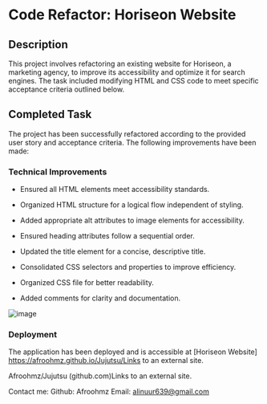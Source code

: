 # Code Refactor: Horiseon Website

## Description
This project involves refactoring an existing website for Horiseon, a marketing agency, to improve its accessibility and optimize it for search engines. The task included modifying HTML and CSS code to meet specific acceptance criteria outlined below.

## Completed Task
The project has been successfully refactored according to the provided user story and acceptance criteria. The following improvements have been made:

### Technical Improvements
* Ensured all HTML elements meet accessibility standards.
* Organized HTML structure for a logical flow independent of styling.
* Added appropriate alt attributes to image elements for accessibility.
* Ensured heading attributes follow a sequential order.
* Updated the title element for a concise, descriptive title.

* Consolidated CSS selectors and properties to improve efficiency.
* Organized CSS file for better readability.
* Added comments for clarity and documentation.

![image](https://github.com/Afroohmz/Jujutsu/assets/146634943/d6b869b4-291a-415a-bdf3-2f90782b40ff)


### Deployment
The application has been deployed and is accessible at [Horiseon Website] https://afroohmz.github.io/Jujutsu/Links to an external site.

Afroohmz/Jujutsu (github.com)Links to an external site.


Contact me:
Github: Afroohmz
Email: alinuur639@gmail.com
